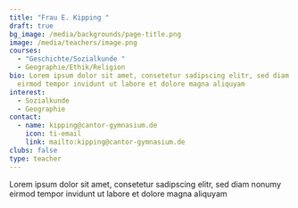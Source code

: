 ```yaml
---
title: "Frau E. Kipping "
draft: true
bg_image: /media/backgrounds/page-title.png
image: /media/teachers/image.png
courses:
  - "Geschichte/Sozialkunde "
  - Geographie/Ethik/Religion
bio: Lorem ipsum dolor sit amet, consetetur sadipscing elitr, sed diam nonumy
  eirmod tempor invidunt ut labore et dolore magna aliquyam
interest:
  - Sozialkunde
  - Geographie
contact:
  - name: kipping@cantor-gymnasium.de
    icon: ti-email
    link: mailto:kipping@cantor-gymnasium.de
clubs: false
type: teacher
---
```

Lorem ipsum dolor sit amet, consetetur sadipscing elitr, sed diam nonumy eirmod tempor invidunt ut labore et dolore magna aliquyam